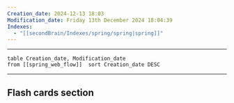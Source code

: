 ```yaml
---
Creation_date: 2024-12-13 18:03
Modification_date: Friday 13th December 2024 18:04:39
Indexes:
  - "[[secondBrain/Indexes/spring/spring|spring]]"
---
```


----



```dataview
table Creation_date, Modification_date
from [[spring_web_flow]]  sort Creation_date DESC
```























---
## Flash cards section
